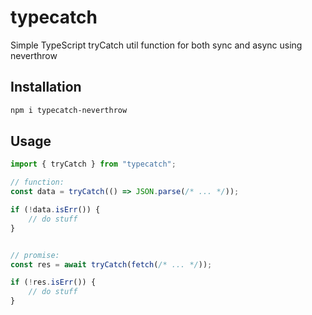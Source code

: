 # typecatch

Simple TypeScript tryCatch util function for both sync and async using neverthrow

## Installation

```sh
npm i typecatch-neverthrow
```

## Usage

```ts
import { tryCatch } from "typecatch";

// function:
const data = tryCatch(() => JSON.parse(/* ... */));

if (!data.isErr()) {
    // do stuff
}


// promise:
const res = await tryCatch(fetch(/* ... */));

if (!res.isErr()) {
    // do stuff
}
```

